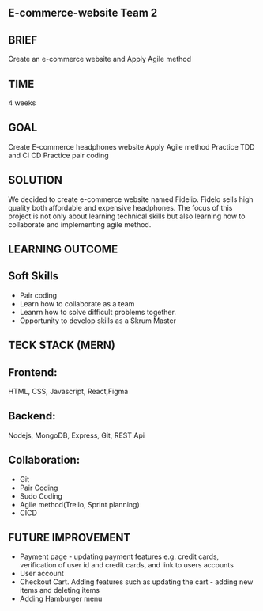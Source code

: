 E-commerce-website Team 2
-------------------------
		
BRIEF 
-----
Create an e-commerce website and 
Apply Agile method

TIME
----
4 weeks

GOAL
-----
Create E-commerce headphones website 
Apply Agile method
Practice TDD and CI CD
Practice pair coding

SOLUTION
--------
We decided to create e-commerce website named Fidelio. Fidelo sells high quality both affordable and expensive headphones. The focus of this project is not only about learning technical skills but also learning how to collaborate and implementing agile method. 

LEARNING OUTCOME
----------------

Soft Skills
-----------
- Pair coding
- Learn how to collaborate as a team
- Leanrn how to solve difficult problems together.
- Opportunity to develop skills as a Skrum Master

TECK STACK (MERN)
----------
Frontend:
--
HTML, CSS, Javascript, React,Figma

Backend:
--
Nodejs, MongoDB, Express, Git, REST Api

Collaboration:
--
- Git
- Pair Coding
- Sudo Coding
- Agile method(Trello, Sprint planning)
- CICD


FUTURE IMPROVEMENT
------------------
* Payment page - updating payment features e.g. credit cards, verification of user id and credit cards, and link to users accounts
* User account
* Checkout Cart. Adding features such as updating the cart - adding new items and deleting items 
* Adding Hamburger menu


